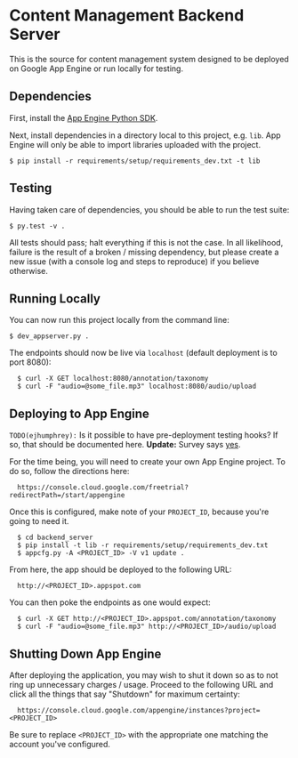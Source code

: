 # Content Management Backend Server

This is the source for content management system designed to be deployed on Google App Engine or run locally for testing.


## Dependencies

First, install the [App Engine Python SDK](https://developers.google.com/appengine/downloads).

Next, install dependencies in a directory local to this project, e.g. `lib`. App Engine will only be able to import libraries uploaded with the project.

```
$ pip install -r requirements/setup/requirements_dev.txt -t lib
```


## Testing

Having taken care of dependencies, you should be able to run the test suite:

```
$ py.test -v .
```

All tests should pass; halt everything if this is not the case. In all likelihood, failure is the result of a broken / missing dependency, but please create a new issue (with a console log and steps to reproduce) if you believe otherwise.


## Running Locally

You can now run this project locally from the command line:

```
$ dev_appserver.py .
```

The endpoints should now be live via `localhost` (default deployment is to port 8080):

```
  $ curl -X GET localhost:8080/annotation/taxonomy
  $ curl -F "audio=@some_file.mp3" localhost:8080/audio/upload
```


## Deploying to App Engine

`TODO(ejhumphrey):` Is it possible to have pre-deployment testing hooks? If so, that should be documented here. **Update:** Survey says [yes](https://github.com/GoogleCloudPlatform/continuous-deployment-demo/blob/master/.travis.yml).

For the time being, you will need to create your own App Engine project. To do so, follow the directions here:

```
  https://console.cloud.google.com/freetrial?redirectPath=/start/appengine
```

Once this is configured, make note of your `PROJECT_ID`, because you're going to need it.

```
  $ cd backend_server
  $ pip install -t lib -r requirements/setup/requirements_dev.txt
  $ appcfg.py -A <PROJECT_ID> -V v1 update .
```

From here, the app should be deployed to the following URL:

```
  http://<PROJECT_ID>.appspot.com
```

You can then poke the endpoints as one would expect:

```
  $ curl -X GET http://<PROJECT_ID>.appspot.com/annotation/taxonomy
  $ curl -F "audio=@some_file.mp3" http://<PROJECT_ID>/audio/upload
```


## Shutting Down App Engine

After deploying the application, you may wish to shut it down so as to not ring up unnecessary charges / usage. Proceed to the following URL and click all the things that say "Shutdown" for maximum certainty:

```
  https://console.cloud.google.com/appengine/instances?project=<PROJECT_ID>
```

Be sure to replace `<PROJECT_ID>` with the appropriate one matching the account you've configured.


